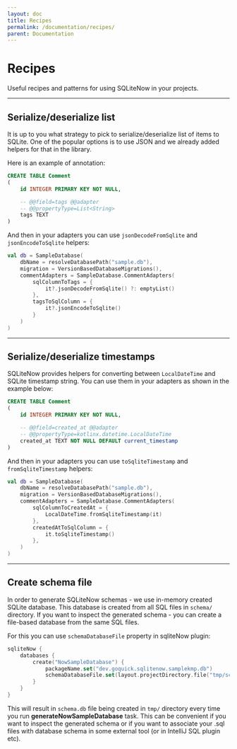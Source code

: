 ```yaml
---
layout: doc
title: Recipes
permalink: /documentation/recipes/
parent: Documentation
---
```


# Recipes

Useful recipes and patterns for using SQLiteNow in your projects.


---
## Serialize/deserialize list

It is up to you what strategy to pick to serialize/deserialize list of items to SQLite.
One of the popular options is to use JSON and we already added helpers for that in the library.

Here is an example of annotation:

```sql
CREATE TABLE Comment
(
    id INTEGER PRIMARY KEY NOT NULL,

    -- @@field=tags @@adapter
    -- @@propertyType=List<String>
    tags TEXT
)
```

And then in your adapters you can use `jsonDecodeFromSqlite` and `jsonEncodeToSqlite` helpers:

```kotlin
val db = SampleDatabase(
    dbName = resolveDatabasePath("sample.db"),
    migration = VersionBasedDatabaseMigrations(),
    commentAdapters = SampleDatabase.CommentAdapters(
        sqlColumnToTags = {
            it?.jsonDecodeFromSqlite() ?: emptyList()
        },
        tagsToSqlColumn = {
            it?.jsonEncodeToSqlite()
        }
    )
)
```

---
## Serialize/deserialize timestamps

SQLiteNow provides helpers for converting between `LocalDateTime` and SQLite timestamp string.
You can use them in your adapters as shown in the example below:

```sql
CREATE TABLE Comment
(
    id INTEGER PRIMARY KEY NOT NULL,

    -- @@field=created_at @@adapter
    -- @@propertyType=kotlinx.datetime.LocalDateTime
    created_at TEXT NOT NULL DEFAULT current_timestamp
)
```

And then in your adapters you can use `toSqliteTimestamp` and `fromSqliteTimestamp` helpers:

```kotlin
val db = SampleDatabase(
    dbName = resolveDatabasePath("sample.db"),
    migration = VersionBasedDatabaseMigrations(),
    commentAdapters = SampleDatabase.CommentAdapters(
        sqlColumnToCreatedAt = {
            LocalDateTime.fromSqliteTimestamp(it)
        },
        createdAtToSqlColumn = {
            it.toSqliteTimestamp()
        },
    )
)
```

---
## Create schema file

In order to generate SQLiteNow schemas - we use in-memory created SQLite database.
This database is created from all SQL files in `schema/` directory.
If you want to inspect the generated schema - you can create a file-based database from the same SQL files.

For this you can use `schemaDatabaseFile` property in sqliteNow plugin:

```kotlin
sqliteNow {
    databases {
        create("NowSampleDatabase") {
            packageName.set("dev.goquick.sqlitenow.samplekmp.db")
            schemaDatabaseFile.set(layout.projectDirectory.file("tmp/schema.db"))
        }
    }
}
```

This will result in `schema.db` file being created in `tmp/` directory every time you run
**generateNowSampleDatabase** task. This can be convenient if you want to inspect the generated schema
or if you want to associate your .sql files with database schema in some external tool (or in IntelliJ
SQL plugin etc).
